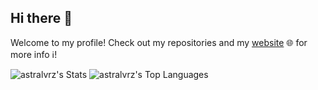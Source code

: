 ## Hi there 👋
Welcome to my profile! 
Check out my repositories and my [website](https://astralvrz.github.io/) 🌐 for more info ℹ️!


![astralvrz's Stats](https://github-readme-stats.vercel.app/api?username=astralvrz&theme=midnight-purple&show_icons=true&hide_border=false&count_private=true)
![astralvrz's Top Languages](https://github-readme-stats.vercel.app/api/top-langs/?username=astralvrz&theme=midnight-purple&show_icons=true&hide_border=false&layout=compact)
